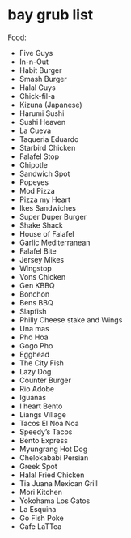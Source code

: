 # bay grub list

Food:
- Five Guys
- In-n-Out
- Habit Burger
- Smash Burger
- Halal Guys
- Chick-fil-a
- Kizuna (Japanese)
- Harumi Sushi
- Sushi Heaven
- La Cueva
- Taqueria Eduardo
- Starbird Chicken
- Falafel Stop
- Chipotle
- Sandwich Spot
- Popeyes
- Mod Pizza
- Pizza my Heart
- Ikes Sandwiches
- Super Duper Burger
- Shake Shack
- House of Falafel
- Garlic Mediterranean
- Falafel Bite
- Jersey Mikes
- Wingstop
- Vons Chicken
- Gen KBBQ
- Bonchon
- Bens BBQ
- Slapfish
- Philly Cheese stake and Wings
- Una mas
- Pho Hoa
- Gogo Pho
- Egghead
- The City Fish
- Lazy Dog
- Counter Burger
- Rio Adobe
- Iguanas
- I heart Bento
- Liangs Village
- Tacos El Noa Noa
- Speedy’s Tacos
- Bento Express
- Myungrang Hot Dog
- Chelokababi Persian
- Greek Spot
- Halal Fried Chicken
- Tia Juana Mexican Grill
- Mori Kitchen
- Yokohama Los Gatos
- La Esquina
- Go Fish Poke
- Cafe LaTTea
